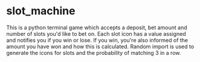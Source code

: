 # slot_machine

This is a python terminal game which accepts a deposit, bet amount and number of slots you'd like to bet on. Each slot icon has a value assigned and notifies you if you win or lose. If you win, you're also informed of the amount you have won and how this is calculated. Random import is used to generate the icons for slots and the probability of matching 3 in a row.
